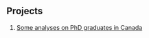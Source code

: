## Projects

1. [Some analyses on PhD graduates in Canada](http://htmlpreview.github.io/?https://github.com/DrMMZ/drmmz.github.io/blob/master/Grad.html)
